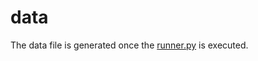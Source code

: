 # data
The data file is generated once the [runner.py](https://github.com/visajshah/cse575-project/blob/main/src/runner.py) is executed.